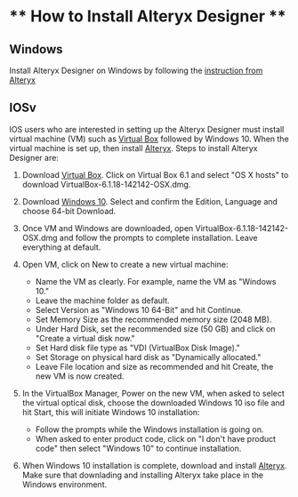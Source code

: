 # ** How to Install Alteryx Designer **

## Windows
Install Alteryx Designer on Windows by following the [instruction from Alteryx](https://help.alteryx.com/current/product-activation-and-licensing/download-and-install-product)

## IOSv
IOS users who are interested in setting up the Alteryx Designer must install virtual machine (VM) such as [Virtual Box](https://www.virtualbox.org) followed by Windows 10.  When the virtual machine is set up, then install [Alteryx](https://help.alteryx.com/current/product-activation-and-licensing/download-and-install-product).  Steps to install Alteryx Designer are: 

1. Download [Virtual Box](https://www.virtualbox.org).  Click on Virtual Box 6.1 and select "OS X hosts" to download VirtualBox-6.1.18-142142-OSX.dmg.

2. Download [Windows 10](https://www.microsoft.com/en-us/software-download/windows10ISO).  Select and confirm the Edition, Language and choose 64-bit Download. 

3. Once VM and Windows are downloaded, open VirtualBox-6.1.18-142142-OSX.dmg and follow the prompts to complete installation.  Leave everything at default.  

4. Open VM, click on New to create a new virtual machine:
   * Name the VM as clearly.  For example, name the VM as "Windows 10." 
   * Leave the machine folder as default.
   * Select Version as "Windows 10 64-Bit" and hit Continue.
   * Set Memory Size as the recommended memory size (2048 MB).
   * Under Hard Disk, set the recommended size (50 GB) and click on "Create a virtual disk now."
   * Set Hard disk file type as "VDI (VirtualBox Disk Image)."
   * Set Storage on physical hard disk as "Dynamically allocated." 
   * Leave File location and size as recommended and hit Create, the new VM is now created. 
   
5. In the VirtualBox Manager, Power on the new VM, when asked to select the virtual optical disk, choose the downloaded Windows 10 iso file and hit Start, this will initiate Windows 10 installation: 
   * Follow the prompts while the Windows installation is going on.
   * When asked to enter product code, click on "I don't have product code" then select "Windows 10" to continue installation.

6. When Windows 10 installation is complete, download and install [Alteryx](https://help.alteryx.com/current/product-activation-and-licensing/download-and-install-product).  Make sure that downlading and installing Alteryx take place in the Windows environment.  


 
 
